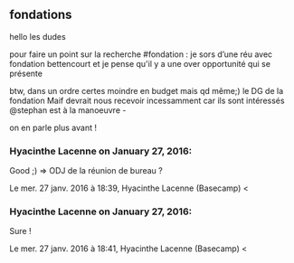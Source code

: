 ## fondations



hello les dudes

  

pour faire un point sur la recherche #fondation : je sors d’une réu avec
fondation bettencourt et je pense qu'il y a une over opportunité qui se
présente

  

btw, dans un ordre certes moindre en budget mais qd même;) le DG de la
fondation Maif devrait nous recevoir incessamment car ils sont intéressés
@stephan est à la manoeuvre -

  
on en parle plus avant !



### **Hyacinthe Lacenne** on January 27, 2016:



Good ;) =&gt; ODJ de la réunion de bureau ?  
  
Le mer. 27 janv. 2016 à 18:39, Hyacinthe Lacenne (Basecamp) &lt;



### **Hyacinthe Lacenne** on January 27, 2016:



Sure !  
  
Le mer. 27 janv. 2016 à 18:41, Hyacinthe Lacenne (Basecamp) &lt;



